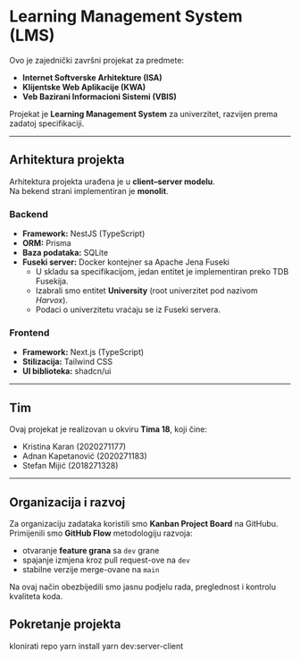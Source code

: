 # Learning Management System (LMS)

Ovo je zajednički završni projekat za predmete:  
- **Internet Softverske Arhitekture (ISA)**  
- **Klijentske Web Aplikacije (KWA)**  
- **Veb Bazirani Informacioni Sistemi (VBIS)**  

Projekat je **Learning Management System** za univerzitet, razvijen prema zadatoj specifikaciji.  

---

## Arhitektura projekta

Arhitektura projekta urađena je u **client–server modelu**.  
Na bekend strani implementiran je **monolit**.

### Backend
- **Framework:** NestJS (TypeScript)  
- **ORM:** Prisma  
- **Baza podataka:** SQLite  
- **Fuseki server:** Docker kontejner sa Apache Jena Fuseki  
  - U skladu sa specifikacijom, jedan entitet je implementiran preko TDB Fusekija.  
  - Izabrali smo entitet **University** (root univerzitet pod nazivom *Harvox*).  
  - Podaci o univerzitetu vraćaju se iz Fuseki servera.

### Frontend
- **Framework:** Next.js (TypeScript)  
- **Stilizacija:** Tailwind CSS  
- **UI biblioteka:** shadcn/ui  

---

## Tim

Ovaj projekat je realizovan u okviru **Tima 18**, koji čine:  
- Kristina Karan (2020271177)  
- Adnan Kapetanović (2020271183)  
- Stefan Mijić (2018271328)  

---

## Organizacija i razvoj

Za organizaciju zadataka koristili smo **Kanban Project Board** na GitHubu.  
Primijenili smo **GitHub Flow** metodologiju razvoja:  
- otvaranje **feature grana** sa `dev` grane  
- spajanje izmjena kroz pull request-ove na `dev`  
- stabilne verzije merge-ovane na `main`  

Na ovaj način obezbijedili smo jasnu podjelu rada, preglednost i kontrolu kvaliteta koda.  


## Pokretanje projekta

klonirati repo
yarn install
yarn dev:server-client
